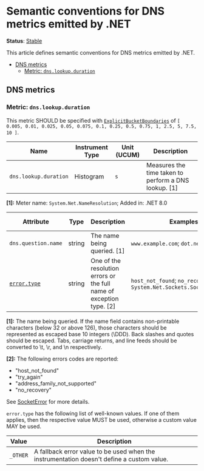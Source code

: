 <!--- Hugo front matter used to generate the website version of this page:
linkTitle: DNS
--->

# Semantic conventions for DNS metrics emitted by .NET

**Status**: [Stable][DocumentStatus]

This article defines semantic conventions for DNS metrics emitted by .NET.

<!-- toc -->

- [DNS metrics](#dns-metrics)
  - [Metric: `dns.lookup.duration`](#metric-dnslookupduration)

<!-- tocstop -->

## DNS metrics

### Metric: `dns.lookup.duration`

This metric SHOULD be specified with
[`ExplicitBucketBoundaries`](https://github.com/open-telemetry/opentelemetry-specification/tree/v1.45.0/specification/metrics/api.md#instrument-advisory-parameters)
of `[ 0.005, 0.01, 0.025, 0.05, 0.075, 0.1, 0.25, 0.5, 0.75, 1, 2.5, 5, 7.5, 10 ]`.

<!-- Tables in this document are not auto-generated and are intentionally frozen in time. From the .NET perspective this metric and its attributes are stable till the next major version. They are still experimental in the OpenTelemetry. -->
| Name     | Instrument Type | Unit (UCUM) | Description    |
| -------- | --------------- | ----------- | -------------- |
| `dns.lookup.duration` | Histogram | `s` | Measures the time taken to perform a DNS lookup. [1] |

**[1]:** Meter name: `System.Net.NameResolution`; Added in: .NET 8.0

| Attribute  | Type | Description  | Examples  | Requirement Level |
|---|---|---|---|---|
| `dns.question.name` | string | The name being queried. [1] | `www.example.com`; `dot.net` | Required |
| [`error.type`](../registry/attributes/error.md) | string | One of the resolution errors or the full name of exception type. [2] | `host_not_found`; `no_recovery`; `System.Net.Sockets.SocketException` | Conditionally Required: if and only if an error has occurred. |

**[1]:** The name being queried.
If the name field contains non-printable characters (below 32 or above 126), those characters should be represented as escaped base 10 integers (\DDD). Back slashes and quotes should be escaped. Tabs, carriage returns, and line feeds should be converted to \t, \r, and \n respectively.

**[2]:** The following errors codes are reported:

- "host_not_found"
- "try_again"
- "address_family_not_supported"
- "no_recovery"

See [SocketError](https://learn.microsoft.com/dotnet/api/system.net.sockets.socketerror)
for more details.

`error.type` has the following list of well-known values. If one of them applies, then the respective value MUST be used, otherwise a custom value MAY be used.

| Value  | Description |
|---|---|
| `_OTHER` | A fallback error value to be used when the instrumentation doesn't define a custom value. |

[DocumentStatus]: https://opentelemetry.io/docs/specs/otel/document-status
